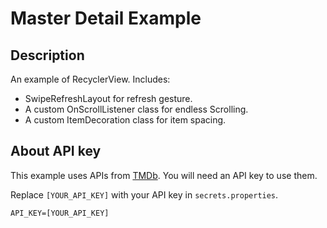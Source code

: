 # Master Detail Example

## Description

An example of RecyclerView. Includes:  

- SwipeRefreshLayout for refresh gesture.
- A custom OnScrollListener class for endless Scrolling.
- A custom ItemDecoration class for item spacing. 

## About API key

This example uses APIs from [TMDb](https://www.themoviedb.org/documentation/api). You will need an API key to use them. 

Replace `[YOUR_API_KEY]` with your API key in `secrets.properties`. 
```
API_KEY=[YOUR_API_KEY]
```
